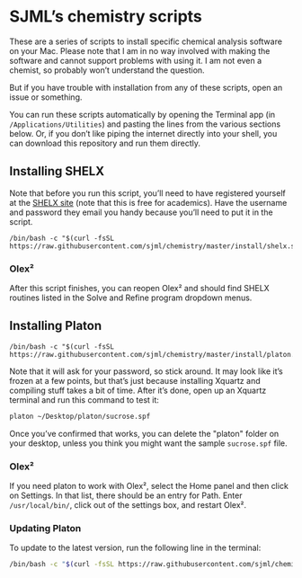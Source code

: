 # SJML’s chemistry scripts 

These are a series of scripts to install specific chemical analysis software on your Mac. Please note that I am in no way involved with making the software and cannot support problems with using it. I am not even a chemist, so probably won’t understand the question. 

But if you have trouble with installation from any of these scripts, open an issue or something. 

You can run these scripts automatically by opening the Terminal app (in `/Applications/Utilities`) and pasting the lines from the various sections below. Or, if you don’t like piping the internet directly into your shell, you can download this repository and run them directly. 

## Installing SHELX

Note that before you run this script, you’ll need to have registered yourself at the [SHELX site](http://shelx.uni-goettingen.de/register.php) (note that this is free for academics). Have the username and password they email you handy because you’ll need to put it in the script. 

```shell
/bin/bash -c "$(curl -fsSL https://raw.githubusercontent.com/sjml/chemistry/master/install/shelx.sh)"
```

### Olex²
After this script finishes, you can reopen Olex² and should find SHELX routines listed in the Solve and Refine program dropdown menus.

## Installing Platon

```shell
/bin/bash -c "$(curl -fsSL https://raw.githubusercontent.com/sjml/chemistry/master/install/platon.sh)"
```

Note that it will ask for your password, so stick around. It may look like it’s frozen at a few points, but that’s just because installing Xquartz and compiling stuff takes a bit of time. After it’s done, open up an Xquartz terminal and run this command to test it:

```bash
platon ~/Desktop/platon/sucrose.spf
```

Once you’ve confirmed that works, you can delete the "platon" folder on your desktop, unless you think you might want the sample `sucrose.spf` file. 

### Olex²
If you need platon to work with Olex², select the Home panel and then click on Settings. In that list, there should be an entry for Path. Enter `/usr/local/bin/`, click out of the settings box, and restart Olex². 

### Updating Platon
To update to the latest version, run the following line in the terminal: 

```bash
/bin/bash -c "$(curl -fsSL https://raw.githubusercontent.com/sjml/chemistry/master/update/platon.sh)"
```
